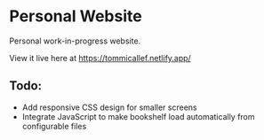 # Personal Website

Personal work-in-progress website.

View it live here at https://tommicallef.netlify.app/

## Todo:
- Add responsive CSS design for smaller screens
- Integrate JavaScript to make bookshelf load automatically from configurable files

